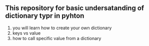 ## This repository for basic undersatanding of dictionary typr in pyhton 
<ol>
<li>
you will learn how to create your own dictionary
</li>
<li>keys vs value </li>
<li>how to call specific value from a dictionary</li>
<ol>
